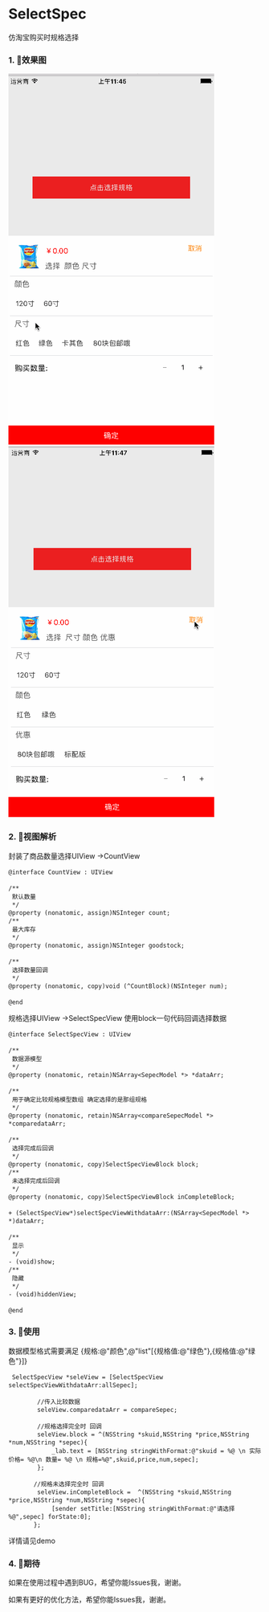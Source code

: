 # SelectSpec
仿淘宝购买时规格选择

### 1. 效果图

![type1](https://github.com/chenhongch/SelectSpec/blob/master/images/type1.gif)
![type2](https://github.com/chenhongch/SelectSpec/blob/master/images/type2.gif)
### 2. 视图解析
封装了商品数量选择UIView ->CountView

```
@interface CountView : UIView

/**
 默认数量
 */
@property (nonatomic, assign)NSInteger count;
/**
 最大库存
 */
@property (nonatomic, assign)NSInteger goodstock;

/**
 选择数量回调
 */
@property (nonatomic, copy)void (^CountBlock)(NSInteger num);

@end
```
规格选择UIView ->SelectSpecView
使用block一句代码回调选择数据
```
@interface SelectSpecView : UIView

/**
 数据源模型
 */
@property (nonatomic, retain)NSArray<SepecModel *> *dataArr;

/**
 用于确定比较规格模型数组 确定选择的是那组规格
 */
@property (nonatomic, retain)NSArray<compareSepecModel *> *comparedataArr;

/**
 选择完成后回调
 */
@property (nonatomic, copy)SelectSpecViewBlock block;
/**
 未选择完成后回调
 */
@property (nonatomic, copy)SelectSpecViewBlock inCompleteBlock;

+ (SelectSpecView*)selectSpecViewWithdataArr:(NSArray<SepecModel *> *)dataArr;

/**
 显示
 */
- (void)show;
/**
 隐藏
 */
- (void)hiddenView;

@end

```
### 3. 使用
数据模型格式需要满足 {规格:@"颜色",@"list"[{规格值:@"绿色"},{规格值:@"绿色"}]}

```
 SelectSpecView *seleView = [SelectSpecView selectSpecViewWithdataArr:allSepec];
 
        //传入比较数据
        seleView.comparedataArr = compareSepec; 
        
        //规格选择完全时 回调
        seleView.block = ^(NSString *skuid,NSString *price,NSString *num,NSString *sepec){
            _lab.text = [NSString stringWithFormat:@"skuid = %@ \n 实际价格= %@\n 数量= %@ \n 规格=%@",skuid,price,num,sepec];
        };
        
       //规格未选择完全时 回调
        seleView.inCompleteBlock =  ^(NSString *skuid,NSString *price,NSString *num,NSString *sepec){
            [sender setTitle:[NSString stringWithFormat:@"请选择  %@",sepec] forState:0];
       };

```
详情请见demo

### 4. 期待

如果在使用过程中遇到BUG，希望你能Issues我，谢谢。 

如果有更好的优化方法，希望你能Issues我，谢谢。



